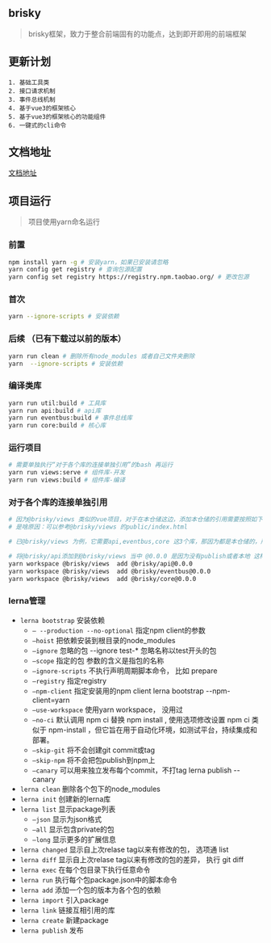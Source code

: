 ## brisky
>  brisky框架，致力于整合前端固有的功能点，达到即开即用的前端框架

## 更新计划
	1. 基础工具类
	2. 接口请求机制
	3. 事件总线机制
	4. 基于vue3的框架核心
	5. 基于vue3的框架核心的功能组件
	6. 一键式的cli命令
## 文档地址
[文档地址](https://xhl592576605.github.io/brisky-docs/)

## 项目运行
> 项目使用yarn命名运行
### 前置
```bash
npm install yarn -g # 安装yarn，如果已安装请忽略
yarn config get registry # 查询包源配置
yarn config set registry https://registry.npm.taobao.org/ # 更改包源 
```
### 首次
```bash
yarn --ignore-scripts # 安装依赖
```
### 后续 （已有下载过以前的版本）
```bash
yarn run clean # 删除所有node_modules 或者自己文件夹删除
yarn  --ignore-scripts # 安装依赖
```
### 编译类库
```bash
yarn run util:build # 工具库
yarn run api:build # api库
yarn run eventbus:build # 事件总线库
yarn run core:build # 核心库
```
### 运行项目
```bash
# 需要单独执行“对于各个库的连接单独引用”的bash 再运行
yarn run views:serve # 组件库-开发
yarn run views:build # 组件库-编译
```

### 对于各个库的连接单独引用
``` bash
# 因为@brisky/views 类似的vue项目，对于在本仓储这边，添加本仓储的引用需要按照如下规则，是因为这边会进行js的复制，以便直接引用
# 是啥原因：可以参考@brisky/views 的public/index.html

# 已@brisky/views 为例，它需要api,eventbus,core 这3个库，那因为都是本仓储的，所以按照规则

# 将@brisky/api添加到@brisky/views 当中 @0.0.0 是因为没有publish或者本地 这样子才可以安装成功
yarn workspace @brisky/views  add @brisky/api@0.0.0 
yarn workspace @brisky/views  add @brisky/eventbus@0.0.0 
yarn workspace @brisky/views  add @brisky/core@0.0.0 

```
### lerna管理
- `lerna bootstrap`	安装依赖
  - `– --production --no-optional`	指定npm client的参数
  - `–hoist`	把依赖安装到根目录的node_modules
  - `–ignore`	忽略的包 --ignore test-* 忽略名称以test开头的包
  - `–scope`	指定的包 参数的含义是指包的名称
  - `–ignore-scripts`	不执行声明周期脚本命令， 比如 prepare
  - `–registry`	指定registry
  - `–npm-client`	指定安装用的npm client lerna bootstrap --npm-client=yarn
  - `–use-workspace`	使用yarn workspace， 没用过
  - `–no-ci`	默认调用 npm ci 替换 npm install , 使用选项修改设置 npm ci 类似于 npm-install ，但它旨在用于自动化环境，如测试平台，持续集成和部署。
  - `–skip-git`	将不会创建git commit或tag
  - `–skip-npm`	将不会把包publish到npm上
  - `–canary`	可以用来独立发布每个commit，不打tag lerna publish --canary
- `lerna clean`	删除各个包下的node_modules
- `lerna init`	创建新的lerna库
- `lerna list`	显示package列表
  - `–json`	显示为json格式
  - `–all`	显示包含private的包
  - `–long`	显示更多的扩展信息
- `lerna changed`	显示自上次relase tag以来有修改的包， 选项通 list
- `lerna diff`	显示自上次relase tag以来有修改的包的差异， 执行 git diff
- `lerna exec`	在每个包目录下执行任意命令
- `lerna run`	执行每个包package.json中的脚本命令
- `lerna add`	添加一个包的版本为各个包的依赖
- `lerna import`	引入package
- `lerna link`	链接互相引用的库
- `lerna create`	新建package
- `lerna publish`	发布

